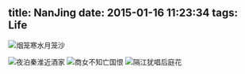 title: NanJing
date: 2015-01-16 11:23:34
tags: Life
---
![烟笼寒水月笼沙](http://dn-xuqi.qbox.me/1.jpg)
<!-- more -->
![夜泊秦淮近酒家](http://dn-xuqi.qbox.me/2.jpg)
![商女不知亡国恨](http://dn-xuqi.qbox.me/3.jpg)
![隔江犹唱后庭花](http://dn-xuqi.qbox.me/4.jpg)